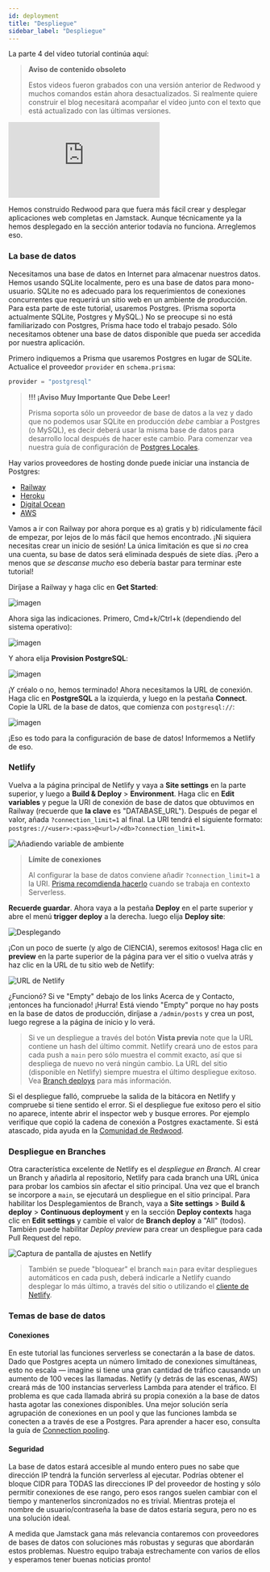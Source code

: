 ```yaml
---
id: deployment
title: "Despliegue"
sidebar_label: "Despliegue"
---
```


La parte 4 del video tutorial continúa aquí:

> **Aviso de contenido obsoleto**
> 
> Estos videos fueron grabados con una versión anterior de Redwood y muchos comandos están ahora desactualizados. Si realmente quiere construir el blog necesitará acompañar el vídeo junto con el texto que está actualizado con las últimas versiones.

<div class="video-container">
  <iframe src="https://www.youtube.com/embed/UpD3HyuZkvY?rel=0" frameborder="0" allow="accelerometer; autoplay; encrypted-media; gyroscope; picture-in-picture; modestbranding; showinfo=0" allowfullscreen></iframe>
</div>

Hemos construido Redwood para que fuera más fácil crear y desplegar aplicaciones web completas en Jamstack. Aunque técnicamente ya la hemos desplegado en la sección anterior todavía no funciona. Arreglemos eso.

### La base de datos

Necesitamos una base de datos en Internet para almacenar nuestros datos. Hemos usando SQLite localmente, pero es una base de datos para mono-usuario. SQLite no es adecuado para los requerimientos de conexiones concurrentes que requerirá un sitio web en un ambiente de producción. Para esta parte de este tutorial, usaremos Postgres. (Prisma soporta actualmente SQLite, Postgres y MySQL.) No se preocupe si no está familiarizado con Postgres, Prisma hace todo el trabajo pesado. Sólo necesitamos obtener una base de datos disponible que pueda ser accedida por nuestra aplicación.

Primero indiquemos a Prisma que usaremos Postgres en lugar de SQLite. Actualice el proveedor `provider` en `schema.prisma`:

```javascript
provider = "postgresql"
```

> **!!! ¡Aviso Muy Importante Que Debe Leer!**
> 
> Prisma soporta sólo un proveedor de base de datos a la vez y dado que no podemos usar SQLite en producción *debe* cambiar a Postgres (o MySQL), es decir deberá usar la misma base de datos para desarrollo local después de hacer este cambio. Para comenzar vea nuestra guía de configuración de [Postgres Locales](https://redwoodjs.com/docs/local-postgres-setup).

Hay varios proveedores de hosting donde puede iniciar una instancia de Postgres:

- [Railway](https://railway.app/)
- [Heroku](https://www.heroku.com/postgres)
- [Digital Ocean](https://www.digitalocean.com/products/managed-databases)
- [AWS](https://aws.amazon.com/rds/postgresql/)

Vamos a ir con Railway por ahora porque es a) gratis y b) ridículamente fácil de empezar, por lejos de lo más fácil que hemos encontrado. ¡Ni siquiera necesitas crear un inicio de sesión! La única limitación es que si *no* crea una cuenta, su base de datos será eliminada después de siete días. ¡Pero a menos que *se descanse mucho* eso debería bastar para terminar este tutorial!

Diríjase a Railway y haga clic en **Get Started**:

![imagen](https://user-images.githubusercontent.com/300/107562787-1fa2e380-6b95-11eb-90ba-02fea7925a05.png)

Ahora siga las indicaciones. Primero, Cmd+k/Ctrl+k (dependiendo del sistema operativo):

![imagen](https://user-images.githubusercontent.com/300/107562945-495c0a80-6b95-11eb-9ba8-a294669d6cb4.png)

Y ahora elija **Provision PostgreSQL**:

![imagen](https://user-images.githubusercontent.com/300/107562989-5c6eda80-6b95-11eb-944e-34b0ad49f4ea.png)

¡Y créalo o no, hemos terminado! Ahora necesitamos la URL de conexión. Haga clic en **PostgreSQL** a la izquierda, y luego en la pestaña **Connect**. Copie la URL de la base de datos, que comienza con `postgresql://`:

![imagen](https://user-images.githubusercontent.com/300/107562577-da7eb180-6b94-11eb-8731-e86a1c7127af.png)

 ¡Eso es todo para la configuración de base de datos! Informemos a Netlify de eso.

### Netlify

Vuelva a la página principal de Netlify y vaya a **Site settings** en la parte superior, y luego a **Build & Deploy** > **Environment**. Haga clic en **Edit variables** y pegue la URI de conexión de base de datos que obtuvimos en Railway (recuerde que **la clave** es "DATABASE_URL"). Después de pegar el valor, añada `?connection_limit=1` al final. La URI tendrá el siguiente formato: `postgres://<user>:<pass>@<url>/<db>?connection_limit=1`.

![Añadiendo variable de ambiente](https://user-images.githubusercontent.com/300/83188236-3e834780-a0e4-11ea-8cfa-790c2e335a92.png)

> **Límite de conexiones**
> 
> Al configurar la base de datos conviene añadir `?connection_limit=1` a la URI. [Prisma recomdienda hacerlo](https://www.prisma.io/docs/reference/tools-and-interfaces/prisma-client/deployment#recommended-connection-limit) cuando se trabaja en contexto Serverless.

**Recuerde guardar**. Ahora vaya a la pestaña **Deploy** en el parte superior y abre el menú **trigger deploy** a la derecha. luego elija **Deploy site**:

![Desplegando](https://user-images.githubusercontent.com/300/83187760-835aae80-a0e3-11ea-9733-ff54969bba1f.png)

¡Con un poco de suerte (y algo de CIENCIA), seremos exitosos! Haga clic en **preview** en la parte superior de la página para ver el sitio o vuelva atrás y haz clic en la URL de tu sitio web de Netlify:

![URL de Netlify](https://user-images.githubusercontent.com/300/83187909-bef57880-a0e3-11ea-97dc-e557248acd3a.png)

¿Funcionó? Si ve "Empty" debajo de los links Acerca de y Contacto, ¡entonces ha funcionado! ¡Hurra! Está viendo "Empty" porque no hay posts en la base de datos de producción, diríjase a `/admin/posts` y crea un post, luego regrese a la página de inicio y lo verá.

> Si ve un despliegue a través del botón **Vista previa** note que la URL contiene un hash del último commit. Netlify creará uno de estos para cada push a `main` pero sólo muestra el commit exacto, así que si despliega de nuevo no verá ningún cambio. La URL del sitio (disponible en Netlify) siempre muestra el último despliegue exitoso. Vea [Branch deploys](#branch-deploys) para más información.

Si el despliegue falló, compruebe la salida de la bitácora en Netlify y compruebe si tiene sentido el error. Si el despliegue fue exitoso pero el sitio no aparece, intente abrir el inspector web y busque errores. Por ejemplo verifique que copió la cadena de conexión a Postgres exactamente. Si está atascado, pida ayuda en la [Comunidad de Redwood](https://community.redwoodjs.com).

### Despliegue en Branches

Otra característica excelente de Netlify es el _despliegue en Branch_. Al crear un Branch y añadirla al repositorio, Netlify para cada branch una URL única para probar los cambios sin afectar el sitio principal. Una vez que el branch se incorpore a `main`, se ejecutará un despliegue en el sitio principal. Para habilitar los Desplegamientos de Branch, vaya a **Site settings** > **Build & deploy** > **Continuous deployment** y en la sección **Deploy contexts** haga clic en **Edit settings** y cambie el valor de **Branch deploy** a "All" (todos). También puede habilitar _Deploy preview_ para crear un despliegue para cada Pull Request del repo.

![Captura de pantalla de ajustes en Netlify](https://user-images.githubusercontent.com/30793/90886476-c1016780-e3b2-11ea-851a-3014257484fd.png)

> También se puede "bloquear" el branch `main` para evitar despliegues automáticos en cada push, deberá indicarle a Netlify cuando desplegar lo más último, a través del sitio o utilizando el [cliente de Netlify](https://cli.netlify.com/).

### Temas de base de datos

#### Conexiones

En este tutorial las funciones serverless se conectarán a la base de datos. Dado que Postgres acepta un número limitado de conexiones simultáneas, esto no escala — imagine si tiene una gran cantidad de tráfico causando un aumento de 100 veces las llamadas. Netlify (y detrás de las escenas, AWS) creará más de 100 instancias serverless Lambda para atender el tráfico. El problema es que cada llamada abrirá su propia conexión a la base de datos hasta agotar las conexiones disponibles. Una mejor solución sería agrupación de conexiones en un pool y que las funciones lambda se conecten a a través de ese a Postgres. Para aprender a hacer eso, consulta la guía de [Connection pooling](https://redwoodjs.com/docs/connection-pooling).

#### Seguridad

La base de datos estará accesible al mundo entero pues no sabe que dirección IP tendrá la función serverless al ejecutar. Podrías obtener el bloque CIDR para TODAS las direcciones IP del proveedor de hosting y sólo permitir conexiones de ese rango, pero esos rangos suelen cambiar con el tiempo y mantenerlos sincronizados no es trivial. Mientras proteja el nombre de usuario/contraseña la base de datos estaría segura, pero no es una solución ideal.

A medida que Jamstack gana más relevancia contaremos con proveedores de bases de datos con soluciones más robustas y seguras que abordarán estos problemas. Nuestro equipo trabaja estrechamente con varios de ellos y esperamos tener buenas noticias pronto!

